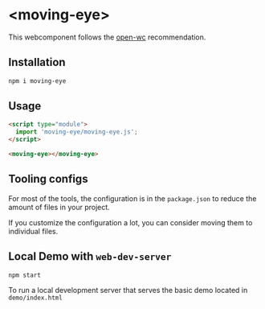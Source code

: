 # \<moving-eye>

This webcomponent follows the [open-wc](https://github.com/open-wc/open-wc) recommendation.

## Installation

```bash
npm i moving-eye
```

## Usage

```html
<script type="module">
  import 'moving-eye/moving-eye.js';
</script>

<moving-eye></moving-eye>
```



## Tooling configs

For most of the tools, the configuration is in the `package.json` to reduce the amount of files in your project.

If you customize the configuration a lot, you can consider moving them to individual files.

## Local Demo with `web-dev-server`

```bash
npm start
```

To run a local development server that serves the basic demo located in `demo/index.html`
